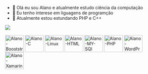 - 👋 Olá eu sou Alano e atualmente estudo ciência da computação
- 👀 Eu tenho interese em liguagens de programção
- 🌱 Atualmente estou estundando PHP e C++ 

<picture>
<source 
  srcset="https://github-readme-stats.vercel.app/api?username=Alano&show_icons=true&theme=dark"
  media="(prefers-color-scheme: dark)"
/>
<source
  srcset="https://github-readme-stats.vercel.app/api?username=Alano&show_icons=true"
  media="(prefers-color-scheme: light), (prefers-color-scheme: no-preference)"
/>
<img src="https://github-readme-stats.vercel.app/api?username=Alano&show_icons=true" />

</picture>

<link rel="stylesheet" href="https://cdn.jsdelivr.net/gh/devicons/devicon@v2.15.1/devicon.min.css">

<div href="display : inlene_block"><br>
 <img align="center" alt="Alano-Booststrap" height="55" width="60"  src="https://cdn.jsdelivr.net/gh/devicons/devicon/icons/bootstrap/bootstrap-original-wordmark.svg"> 
 <img align="center" alt="Alano-C" height="55" width="60"
 src="https://cdn.jsdelivr.net/gh/devicons/devicon/icons/c/c-original.svg">  
 <img align="center" alt="Alano-Linux" height="55" width="60"    src="https://cdn.jsdelivr.net/gh/devicons/devicon/icons/linux/linux-original.svg">  
 <img align="center" alt="Alano-HTML" height="55" width="60"      src="https://cdn.jsdelivr.net/gh/devicons/devicon/icons/html5/html5-original-wordmark.svg">  
 <img align="center" alt="Alano-MY-SQl" height="55" width="60"        src="https://cdn.jsdelivr.net/gh/devicons/devicon/icons/mysql/mysql-plain-wordmark.svg">
 <img align="center" alt="Alano-PHP" height="55" width="60"    src="https://cdn.jsdelivr.net/gh/devicons/devicon/icons/php/php-original.svg">   
 <img align="center" alt="Alano-WordPress" height="55" width="60"      src="https://cdn.jsdelivr.net/gh/devicons/devicon/icons/wordpress/wordpress-original.svg">   
 <img align="center" alt="Alano-Xamarin" height="55" width="60"  src="https://cdn.jsdelivr.net/gh/devicons/devicon/icons/xamarin/xamarin-original.svg">   
      
     
  
 </div> 
